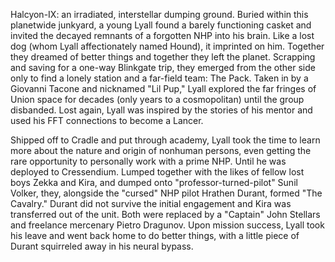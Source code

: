 Halcyon-IX: an irradiated, interstellar dumping ground. Buried within this planetwide junkyard, a young Lyall found a barely functioning casket and invited the decayed remnants of a forgotten NHP into his brain. Like a lost dog (whom Lyall affectionately named Hound), it imprinted on him. Together they dreamed of better things and together they left the planet. Scrapping and saving for a one-way Blinkgate trip, they emerged from the other side only to find a lonely station and a far-field team: The Pack. Taken in by a Giovanni Tacone and nicknamed "Lil Pup," Lyall explored the far fringes of Union space for decades (only years to a cosmopolitan) until the group disbanded. Lost again, Lyall was inspired by the stories of his mentor and used his FFT connections to become a Lancer.

Shipped off to Cradle and put through academy, Lyall took the time to learn more about the nature and origin of nonhuman persons, even getting the rare opportunity to personally work with a prime NHP. Until he was deployed to Cressendium. Lumped together with the likes of fellow lost boys Zekka and Kira, and dumped onto "professor-turned-pilot" Sunil Volker, they, alongside the "cursed" NHP pilot Hrathen Durant, formed "The Cavalry." Durant did not survive the initial engagement and Kira was transferred out of the unit. Both were replaced by a "Captain" John Stellars and freelance mercenary Pietro Dragunov. Upon mission success, Lyall took his leave and went back home to do better things, with a little piece of Durant squirreled away in his neural bypass.